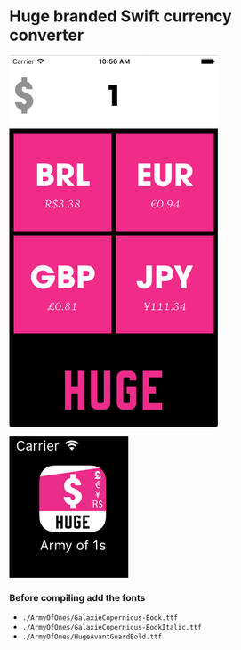 # Huge branded Swift currency converter

![Demo](Assets/demo.gif)

![icon](Assets/icon.png)

### Before compiling add the fonts

- `./ArmyOfOnes/GalaxieCopernicus-Book.ttf`
- `./ArmyOfOnes/GalaxieCopernicus-BookItalic.ttf`
- `./ArmyOfOnes/HugeAvantGuardBold.ttf`